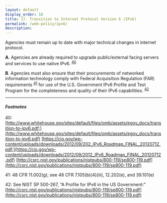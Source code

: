 ```yaml
---
layout: default
display_order: 18 
title: 17. Transition to Internet Protocol Version 6 (IPv6)
permalink: /web-policy/ipv6/
description:
---
```

Agencies must remain up to date with major technical changes in internet protocol. 
	
  **A**. Agencies are already required to upgrade public/external facing servers and services to use native IPv6. <sup>[40](#myfootnote40)</sup>
  
  **B**. Agencies must also ensure that their procurements of networked information technology comply with Federal Acquisition Regulation (FAR) requirements <sup>[41](#myfootnote12)</sup> for use of the U.S. Government IPv6 Profile and Test Program for the completeness and quality of their IPv6 capabilities. <sup>[42](#myfootnote12)</sup>

***

#### *Footnotes*
<a name="myfootnote12">40</a>: [http://www.whitehouse.gov/sites/default/files/omb/assets/egov_docs/transition-to-ipv6.pdf;](http://www.whitehouse.gov/sites/default/files/omb/assets/egov_docs/transition-to-ipv6.pdf) [https://cio.gov/wp-content/uploads/downloads/2012/09/202_IPv6_Roadmap_FINAL_20120712.pdf;](https://cio.gov/wp-content/uploads/downloads/2012/09/2012_IPv6_Roadmap_FINAL_20120712.pdf) [http://csrc.nist.gov/publications/nistpubs/800-119/sp800-119.pdf](http://csrc.nist.gov/publications/nistpubs/800-119/sp800-119.pdf)

<a name="myfootnote12">41</a>: 48 CFR 11.002(g); see 48 CFR 7.105(b)(4)(iii), 12.202(e), and 39.101(e) 

<a name="myfootnote12">42</a>: See NIST SP 500-267, “A Profile for IPv6 in the US Government:” [http://csrc.nist.gov/publications/nistpubs/800-119/sp800-119.pdf](http://csrc.nist.gov/publications/nistpubs/800-119/sp800-119.pdf)

